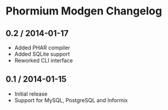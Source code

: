 Phormium Modgen Changelog
=========================

0.2 / 2014-01-17
----------------
* Added PHAR compiler
* Added SQLite support
* Reworked CLI interface

0.1 / 2014-01-15
----------------

* Initial release
* Support for MySQL, PostgreSQL and Informix
